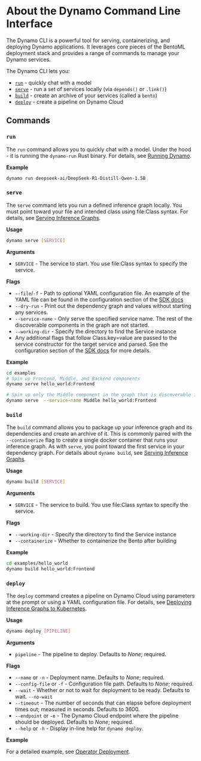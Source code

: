 <!--
SPDX-FileCopyrightText: Copyright (c) 2025 NVIDIA CORPORATION & AFFILIATES.
All rights reserved.
SPDX-License-Identifier: Apache-2.0

Licensed under the Apache License, Version 2.0 (the "License");
you may not use this file except in compliance with the License.
You may obtain a copy of the License at

http://www.apache.org/licenses/LICENSE-2.0

Unless required by applicable law or agreed to in writing, software
distributed under the License is distributed on an "AS IS" BASIS,
WITHOUT WARRANTIES OR CONDITIONS OF ANY KIND, either express or implied.
See the License for the specific language governing permissions and
limitations under the License.
-->

# About the Dynamo Command Line Interface
The Dynamo CLI is a powerful tool for serving, containerizing, and deploying Dynamo applications. It leverages core pieces of the BentoML deployment stack and provides a range of commands to manage your Dynamo services.

The Dynamo CLI lets you:
- [`run`](#run) - quickly chat with a model
- [`serve`](#serve) - run a set of services locally (via `depends()` or `.link()`)
- [`build`](#build) - create an archive of your services (called a `bento`)
- [`deploy`](#deploy) - create a pipeline on Dynamo Cloud

## Commands

### `run`

The `run` command allows you to quickly chat with a model. Under the hood - it is running the `dynamo-run` Rust binary. For details, see [Running Dynamo](dynamo_run.md).

**Example**
```bash
dynamo run deepseek-ai/DeepSeek-R1-Distill-Qwen-1.5B
```

### `serve`

The `serve` command lets you run a defined inference graph locally. You must point toward your file and intended class using file:Class syntax. For details, see [Serving Inference Graphs](dynamo_serve.md).

**Usage**
```bash
dynamo serve [SERVICE]
```

**Arguments**
- `SERVICE` - The service to start. You use file:Class syntax to specify the service.

**Flags**
- `--file`/`-f` - Path to optional YAML configuration file. An example of the YAML file can be found in the configuration section of the [SDK docs](../API/sdk.md)
- `--dry-run` - Print out the dependency graph and values without starting any services.
- `--service-name` - Only serve the specified service name. The rest of the discoverable components in the graph are not started.
- `--working-dir` - Specify the directory to find the Service instance
- Any additional flags that follow Class.key=value are passed to the service constructor for the target service and parsed. See the configuration section of the [SDK docs](../API/sdk.md) for more details.

**Example**
```bash
cd examples
# Spin up Frontend, Middle, and Backend components
dynamo serve hello_world:Frontend

# Spin up only the Middle component in the graph that is discoverable from the Frontend service
dynamo serve  --service-name Middle hello_world:Frontend
```

### `build`

The `build` command allows you to package up your inference graph and its dependencies and create an archive of it. This is commonly paired with the `--containerize` flag to create a single docker container that runs your inference graph. As with `serve`, you point toward the first service in your dependency graph. For details about `dynamo build`, see [Serving Inference Graphs](dynamo_serve.md).

**Usage**
```bash
dynamo build [SERVICE]
```

**Arguments**
- `SERVICE` - The service to build. You use file:Class syntax to specify the service.

**Flags**
- `--working-dir` - Specify the directory to find the Service instance
- `--containerize` - Whether to containerize the Bento after building

**Example**
```bash
cd examples/hello_world
dynamo build hello_world:Frontend
```

### `deploy`

The `deploy` command creates a pipeline on Dynamo Cloud using parameters at the prompt or using a YAML configuration file. For details, see [Deploying Inference Graphs to Kubernetes](dynamo_deploy/README.md).

**Usage**
```bash
dynamo deploy [PIPELINE]
```

**Arguments**
- `pipeline` - The pipeline to deploy. Defaults to *None*; required.

**Flags**
- `--name` or `-n` - Deployment name. Defaults to *None*; required.
- `--config-file` or `-f` - Configuration file path. Defaults to *None*; required.
- `--wait` - Whether or not to wait for deployment to be ready. Defaults to wait.
  `--no-wait`
- `--timeout` - The number of seconds that can elapse before deployment times out; measured in seconds. Defaults to 3600.
- `--endpoint` or `-e` - The Dynamo Cloud endpoint where the pipeline should be deployed. Defaults to *None*; required.
- `--help` or `-h` - Display in-line help for `dynamo deploy`.


**Example**

For a detailed example, see [Operator Deployment](dynamo_deploy/operator_deployment.md).
